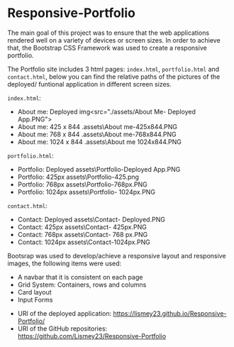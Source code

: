 # Responsive-Portfolio

The main goal of this project was to ensure that the web applications rendered well on a variety of devices or screen sizes. In order to achieve that, the Bootstrap CSS Framework was used to create a responsive portfolio.

The Portfolio site includes 3 html pages: `index.html`, `portfolio.html` and `contact.html`, below you can find the relative paths of the pictures of the deployed/ funtional application in different screen sizes.
 
 `index.html`:
 - About me: Deployed       img<src="./assets/About Me- Deployed App.PNG">
 - About me: 425 x 844      .assets\About me-425x844.PNG
 - About me: 768 x 844      .assets\About me-768x844.PNG
 - About me: 1024 x 844     .assets\About me 1024x844.PNG

`portfolio.html`:
 - Portfolio: Deployed      assets\Portfolio-Deployed App.PNG
 - Portfolio: 425px         assets\Portfolio-425.png
 - Portfolio: 768px         assets\Portfolio-768px.PNG
- Portfolio: 1024px        assets\Portfolio- 1024px.PNG

 `contact.html`:
 - Contact: Deployed       assets\Contact- Deployed.PNG
 - Contact: 425px          assets\Contact- 425px.PNG
 - Contact: 768px          assets\Contact- 768 px.PNG
 - Contact: 1024px         assets\Contact-1024px.PNG


Bootsrap was used to develop/achieve a responsive layout and responsive images, the following items were used:
- A navbar that it is consistent on each page
- Grid System: Containers, rows and columns
- Card layout
- Input Forms


* URl of the deployed application: https://lismey23.github.io/Responsive-Portfolio/
* URl of the GitHub repositories: https://github.com/Lismey23/Responsive-Portfolio 



